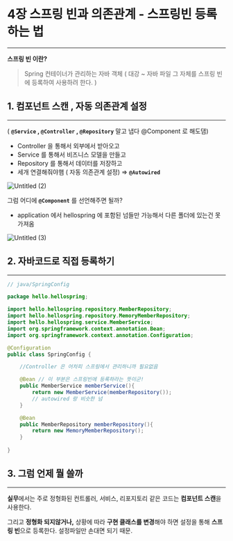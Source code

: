 # **4장 스프링 빈과 의존관계 - 스프링빈 등록하는 법**

---

**스프링 빈 이란?**

> Spring 컨테이너가 관리하는 자바 객체
( 대강 ~ 자바 파일 그 자체를 스프링 빈에 등록하여 사용하려 한다. )
> 

## 1. **컴포넌트 스캔 , 자동 의존관계 설정**

---

(  **```@Service``` , ```@Controller``` , ```@Repository```** 말고 냅다 @Component 로 해도댐) 

- Controller 을 통해서 외부에서 받아오고
- Service 를 통해서 비즈니스 모델을 만들고
- Repository 를 통해서 데이터를 저장하고
- 세개 연결해줘야햄 ( 자동 의존관계 설정) ⇒  **```@Autowired```**

![Untitled (2)](https://user-images.githubusercontent.com/69195315/138503121-283d72d3-c0f6-4425-96fe-f5bdb8085958.png)

그럼 어디에 **```@Component```**  를 선언해주면 될까?

- application 에서 hellospring 에 포함된 넘들만 가능해서 다른 폴더에 있는건 못가져옴

![Untitled (3)](https://user-images.githubusercontent.com/69195315/138503167-af8c0a3a-76eb-42a7-aad8-2eaea609f498.png)

## 2. 자바코드로 직접 등록하기

---

```java
// java/SpringConfig

package hello.hellospring;

import hello.hellospring.repository.MemberRepository;
import hello.hellospring.repository.MemoryMemberRepository;
import hello.hellospring.service.MemberService;
import org.springframework.context.annotation.Bean;
import org.springframework.context.annotation.Configuration;

@Configuration
public class SpringConfig {

    //Controller 은 어차피 스프링에서 관리하니까 필요없음

    @Bean // 이 부분은 스프링빈에 등록하라는 뜻이군!
    public MemberService memberService(){
        return new MemberService(memberRepository());
        // autowired 랑 비슷한 넘
    }

    @Bean
    public MemberRepository memberRepository(){
        return new MemoryMemberRepository();
    }
    
}
```

## 3. 그럼 언제 뭘 쓸까

---

**실무**에서는 
주로 정형화된 컨트롤러, 서비스, 리포지토리 같은 코드는 **컴포넌트 스캔**을 사용한다.

그리고 **정형화 되지않거나,** 상황에 따라 **구현 클래스를 변경**해야 하면 
설정을 통해 **스프링 빈**으로 등록한다. 설정파일만 손대면 되기 때문.
